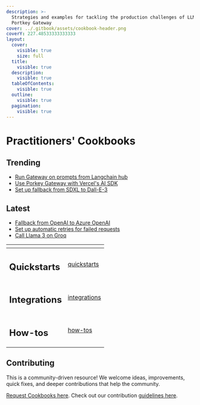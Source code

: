 ```yaml
---
description: >-
  Strategies and examples for tackling the production challenges of LLMs with
  Portkey Gateway
cover: ../.gitbook/assets/cookbook-header.png
coverY: 227.48533333333333
layout:
  cover:
    visible: true
    size: full
  title:
    visible: true
  description:
    visible: true
  tableOfContents:
    visible: true
  outline:
    visible: true
  pagination:
    visible: true
---
```


# Practitioners' Cookbooks

## Trending

* [Run Gateway on prompts from Langchain hub](https://github.com/Portkey-AI/gateway/blob/cookbook/examples/howtos/run-gateway-on-prompts-from-langchain-hub.md)
* [Use Porkey Gateway with Vercel's AI SDK](https://github.com/Portkey-AI/gateway/blob/cookbook/examples/integrations/vercel-ai.md)
* [Set up fallback from SDXL to Dall-E-3](https://github.com/Portkey-AI/gateway/blob/cookbook/examples/howtos/fallback-from-stable-diffusion-to-dall-e.ipynb)

## Latest

* [Fallback from OpenAI to Azure OpenAI](https://github.com/Portkey-AI/gateway/blob/cookbook/examples/howtos/fallback-from-openai-to-azure.ipynb)
* [Set up automatic retries for failed requests](https://github.com/Portkey-AI/gateway/blob/cookbook/examples/quickstarts/trigger-automatic-retries-on-llm-failures.md)
* [Call Llama 3 on Groq](https://github.com/Portkey-AI/gateway/blob/cookbook/examples/quickstarts/llama-3-on-groq.ipynb)

<table data-view="cards"><thead><tr><th></th><th data-hidden data-card-target data-type="content-ref"></th></tr></thead><tbody><tr><td><h2>Quickstarts</h2></td><td><a href="quickstarts/">quickstarts</a></td></tr><tr><td><h2>Integrations</h2></td><td><a href="integrations/">integrations</a></td></tr><tr><td><h2>How-tos</h2></td><td><a href="how-tos/">how-tos</a></td></tr></tbody></table>

## Contributing

This is a community-driven resource! We welcome ideas, improvements, quick fixes, and deeper contributions that help the community.

[Request Cookbooks here](https://github.com/portkey-ai/gateway/issues). Check out our contribution [guidelines here](https://github.com/Portkey-AI/gateway/blob/cookbook/.github/CONTRIBUTING.md).

